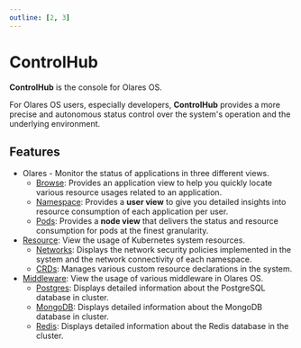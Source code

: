 ```yaml
---
outline: [2, 3]
---
```


# ControlHub

**ControlHub** is the console for Olares OS. 

For Olares OS users, especially developers, **ControlHub** provides a more precise and autonomous status control over the system's operation and the underlying environment.

## Features

- Olares - Monitor the status of applications in three different views.
  - [Browse](./browse.md): Provides an application view to help you quickly locate various resource usages related to an application. 
  - [Namespace](./namespace.md): Provides a **user view** to give you detailed insights into resource consumption of each application per user.
  - [Pods](./pods.md): Provides a **node view** that delivers the status and resource consumption for pods at the finest granularity.
- [Resource](./resource.md): View the usage of Kubernetes system resources.
  - [Networks](./resource.md#network): Displays the network security policies implemented in the system and the network connectivity of each namespace.
  - [CRDs](./resource.md#crds): Manages various custom resource declarations in the system.
- [Middleware](./middleware.md): View the usage of various middleware in Olares OS.
  - [Postgres](./middleware.md#postgres): Displays detailed information about the PostgreSQL database in cluster.
  - [MongoDB](./middleware.md#mongodb): Displays detailed information about the MongoDB database in cluster.
  - [Redis](./middleware.md#redis): Displays detailed information about the Redis database in the cluster.